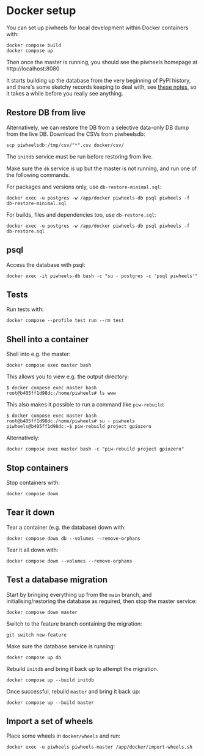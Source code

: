# Docker setup

You can set up piwheels for local development within Docker containers with:

```console
docker compose build
docker compose up
```

Then once the master is running, you should see the piwheels homepage at http://localhost:8080

It starts building up the database from the very beginning of PyPI history, and there's some sketchy
records keeping to deal with, see [these notes](https://github.com/piwheels/piwheels/blob/6e6f41ffd876e6d94247051ce102f26d7e7035bf/piwheels/pypi.py#L108),
so it takes a while before you really see anything.

## Restore DB from live

Alternatively, we can restore the DB from a selective data-only DB dump from the live DB. Download
the CSVs from piwheelsdb:

```console
scp piwheelsdb:/tmp/csv/"*".csv docker/csv/
```

The `initdb` service must be run before restoring from live.

Make sure the `db` service is up but the master is not running, and run one of the following
commands.

For packages and versions only, use `db-restore-minimal.sql`:

```console
docker exec -u postgres -w /app/docker piwheels-db psql piwheels -f db-restore-minimal.sql
```

For builds, files and dependencies too, use `db-restore.sql`:

```console
docker exec -u postgres -w /app/docker piwheels-db psql piwheels -f db-restore.sql
```

## psql

Access the database with psql:

```console
docker exec -it piwheels-db bash -c "su - postgres -c 'psql piwheels'"
```

## Tests

Run tests with:
 
```console
docker compose --profile test run --rm test
```

## Shell into a container

Shell into e.g. the master:

```console
docker compose exec master bash
```

This allows you to view e.g. the output directory:

```console
$ docker compose exec master bash                                                     
root@b405ff1d98dc:/home/piwheels# ls www
```

This also makes it possible to run a command like `piw-rebuild`:

```console
$ docker compose exec master bash                                       
root@b405ff1d98dc:/home/piwheels# su - piwheels
piwheels@b405ff1d98dc:~$ piw-rebuild project gpiozero
```

Alternatively:

```console
docker compose exec master bash -c "piw-rebuild project gpiozero"
```

## Stop containers

Stop containers with:

```console
docker compose down
```

## Tear it down

Tear a container (e.g. the database) down with:

```console
docker compose down db --volumes --remove-orphans
```

Tear it all down with:

```console
docker compose down --volumes --remove-orphans
```

## Test a database migration

Start by bringing everything up from the `main` branch, and initialising/restoring the database as
required, then stop the master service:

```console
docker compose down master
```

Switch to the feature branch containing the migration:

```console
git switch new-feature
```

Make sure the database service is running:

```console
docker compose up db
```

Rebuild `initdb` and bring it back up to attempt the migration.

```console
docker compose up --build initdb
```

Once successful, rebuild `master` and bring it back up:

```console
docker compose up --build master
```

## Import a set of wheels

Place some wheels in `docker/wheels` and run:

```console
docker exec -u piwheels piwheels-master /app/docker/import-wheels.sh
```